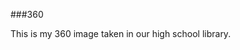 ###360

This is my 360 image taken in our high school library.
<script src="//360.vizor.io/scripts/embed.js" data-vizorurl="https://360.vizor.io/embed/v/0onyd" ></script>
